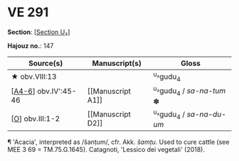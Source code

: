 # VE 291

**Section**: [[Section U₂]]

**Hajouz no.**: 147

| Source(s)              | Manuscript(s)     | Gloss                                         |
| ---------------------- | ----------------- | --------------------------------------------- |
| ★ obv.VIII:13          |                   | <sup>u₂</sup>gudu<sub>4</sub>                 |
| [[A4-6]] obv.IV':45-46 | [[Manuscript A1]] | <sup>u₂</sup>gudu<sub>4</sub> / *sa-na-tum* ✽ |
| [[O]] obv.III:1-2      | [[Manuscript D2]] | <sup>u₂</sup>gudu<sub>4</sub> / *sa-na-du-um* |

¶ 'Acacia', interpreted as /šanṭum/, cfr. Akk. *šamṭu*. Used to cure cattle (see MEE 3 69 = TM.75.G.1645). Catagnoti, 'Lessico dei vegetali' (2018).

[//begin]: # "Autogenerated link references for markdown compatibility"
[Section U₂]: <Section U₂> "Section U₂"
[A4-6]: A4-6 "MEE 4, 4 + MEE 4, 5 + MEE 4, 6 = TM.75.G.2000+TM.75.G.2005+TM.75.G.2006"
[O]: O "MEE 4, 24 = TM.75.G.1774"
[//end]: # "Autogenerated link references"